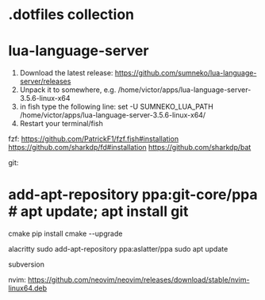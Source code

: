# .dotfiles collection

# lua-language-server
1. Download the latest release:
https://github.com/sumneko/lua-language-server/releases
2. Unpack it to somewhere, e.g. /home/victor/apps/lua-language-server-3.5.6-linux-x64
3. in fish type the following line:
  set -U SUMNEKO_LUA_PATH /home/victor/apps/lua-language-server-3.5.6-linux-x64/
4. Restart your terminal/fish

fzf:
https://github.com/PatrickF1/fzf.fish#installation
https://github.com/sharkdp/fd#installation
https://github.com/sharkdp/bat

git:
# add-apt-repository ppa:git-core/ppa # apt update; apt install git

cmake
pip install cmake --upgrade

alacritty
sudo add-apt-repository ppa:aslatter/ppa
sudo apt update

subversion

nvim:
https://github.com/neovim/neovim/releases/download/stable/nvim-linux64.deb